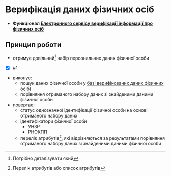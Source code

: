 # Верифікація даних фізичних осіб
- **Функціонал [Електронного сервісу верифікації інформації про фізичних осіб](../readme.md)**

## Принцип роботи
- отримує довільний[^1] набір персональних даних фізичної особи
- [x] #1
- виконує:
    - пошук даних фізичної особи у [базі верифікованих даних фізичних осіб](../database/readme.md))
    - порівняння отриманого набору даних зі знайденими даними фізичної особи
- повертає:
    - статус однозначної ідентифікації фізичної особи на основі отриманого набору даних
    - ідентифікатори фізичної особи
        - УНЗР
        - РНОКПП
    - перелік атрибутів[^2], які відрізняються за результатами порівняння отриманого набору даних зі знайденими даними фізичної особи

[^1]: Потрібно деталізувати який
[^2]: Перелік атрибутів або список атрибутів